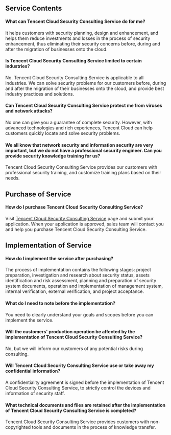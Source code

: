 ## Service Contents
#### What can Tencent Cloud Security Consulting Service do for me?
It helps customers with security planning, design and enhancement, and helps them reduce investments and losses in the process of security enhancement, thus eliminating their security concerns before, during and after the migration of businesses onto the cloud.

#### Is Tencent Cloud Security Consulting Service limited to certain industries? 
No. Tencent Cloud Security Consulting Service is applicable to all industries. We can solve security problems for our customers before, during and after the migration of their businesses onto the cloud, and provide best industry practices and solutions.

#### Can Tencent Cloud Security Consulting Service protect me from viruses and network attacks?
No one can give you a guarantee of complete security. However, with advanced technologies and rich experiences, Tencent Cloud can help customers quickly locate and solve security problems.

#### We all know that network security and information security are very important, but we do not have a professional security engineer. Can you provide security knowledge training for us?
Tencent Cloud Security Consulting Service provides our customers with professional security training, and customize training plans based on their needs.

## Purchase of Service
#### How do I purchase Tencent Cloud Security Consulting Service?
Visit [Tencent Cloud Security Consulting Service](https://cloud.tencent.com/product/sc) page and submit your application. When your application is approved, sales team will contact you and help you purchase Tencent Cloud Security Consulting Service.

## Implementation of Service
#### How do I implement the service after purchasing?
The process of implementation contains the following stages: project preparation, investigation and research about security status, assets identification and risk assessment, planning and preparation of security system documents, operation and implementation of management system, internal verification, external verification, and project acceptance.

#### What do I need to note before the implementation?   
You need to clearly understand your goals and scopes before you can implement the service.

#### Will the customers' production operation be affected by the implementation of Tencent Cloud Security Consulting Service?
No, but we will inform our customers of any potential risks during consulting.

#### Will Tencent Cloud Security Consulting Service use or take away my confidential information?
A confidentiality agreement is signed before the implementation of Tencent Cloud Security Consulting Service, to strictly control the devices and information of security staff.

#### What technical documents and files are retained after the implementation of Tencent Cloud Security Consulting Service is completed?
Tencent Cloud Security Consulting Service provides customers with non-copyrighted tools and documents in the process of knowledge transfer.

